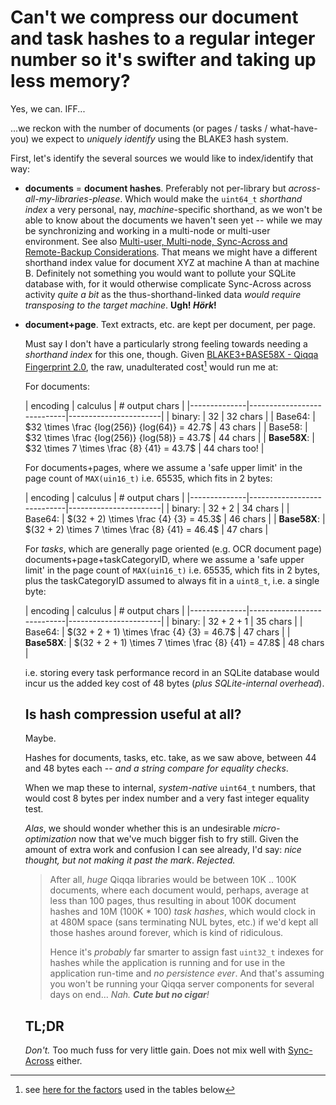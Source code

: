 # Can't we compress our document and task hashes to a regular integer number so it's swifter and taking up less memory?

Yes, we can. IFF...

...we reckon with the number of documents (or pages / tasks / what-have-you) we expect to *uniquely identify* using the BLAKE3 hash system.

First, let's identify the several sources we would like to index/identify that way:

* **documents** = **document hashes**. Preferably not per-library but *across-all-my-libraries-please*. Which would make the `uint64_t` *shorthand index* a very personal, nay, *machine*-specific shorthand, as we won't be able to know about the documents we haven't seen yet -- while we may be synchronizing and working in a multi-node or multi-user environment. See also [Multi-user, Multi-node, Sync-Across and Remote-Backup Considerations](../Multi-user,%20Multi-node,%20Sync-Across%20and%20Remote-Backup%20Considerations.md).
  That means we might have a different shorthand index value for document XYZ at machine A than at machine B. Definitely not something you would want to pollute your SQLite database with, for it would otherwise complicate Sync-Across across activity *quite a bit* as the thus-shorthand-linked data *would require transposing to the target machine*. **Ugh! *Hörk*!**

* **document+page**. Text extracts, etc. are kept per document, per page.
  
  Must say I don't have a particularly strong feeling towards needing a *shorthand index* for this one, though. Given [BLAKE3+BASE58X - Qiqqa Fingerprint 2.0](../../../BLAKE3+BASE58X%20-%20Qiqqa%20Fingerprint%202.0.md), the raw, unadulterated cost[^1] would run me at: 
  
  [^1]: see [here for the factors](Fingerprinting%20-%20moving%20forward%20and%20away%20from%20b0rked%20SHA1.md) used in the tables below
  
  For documents:
  
  \| encoding     | calculus                   | # output chars        |
  \|--------------|----------------------------|-----------------------|
  \| binary:         | $32$              | 32 chars              |
  \| Base64:      | $32 \times \frac {log(256)} {log(64)} = 42.7$     | 43 chars              |
  \| Base58:      | $32 \times \frac {log(256)} {log(58)} = 43.7$     | 44 chars              |
  \| **Base58X**: | $32 \times 7 \times \frac {8} {41} = 43.7$   | 44 chars too!    |
  
  For documents+pages, where we assume a 'safe upper limit' in the page count of `MAX(uin16_t)` i.e. 65535, which fits in 2 bytes:
  
  \| encoding     | calculus                   | # output chars        |
  \|--------------|----------------------------|-----------------------|
  \| binary:         | $32 + 2$              | 34 chars              |
  \| Base64:      | $(32 + 2) \times \frac {4} {3} = 45.3$     | 46 chars       |
  \| **Base58X**: | $(32 + 2) \times 7 \times \frac {8} {41} = 46.4$   | 47 chars    |
  
  For *tasks*, which are generally page oriented (e.g. OCR document page) documents+page+taskCategoryID, where we assume a 'safe upper limit' in the page count of `MAX(uin16_t)` i.e. 65535, which fits in 2 bytes, plus the taskCategoryID assumed to always fit in a `uint8_t`, i.e. a single byte:
  
  \| encoding     | calculus                   | # output chars        |
  \|--------------|----------------------------|-----------------------|
  \| binary:         | $32 + 2 + 1$              | 35 chars              |
  \| Base64:      | $(32 + 2 + 1) \times \frac {4} {3} = 46.7$     | 47 chars       |
  \| **Base58X**: | $(32 + 2 + 1) \times 7 \times \frac {8} {41} = 47.8$   | 48 chars    |
  
  i.e. storing every task performance record in an SQLite database would incur us the added key cost of  48 bytes (*plus SQLite-internal overhead*).
  
  ## Is hash compression useful at all?
  
  Maybe.
  
  Hashes for documents, tasks, etc. take, as we saw above, between 44 and 48 bytes each -- *and a string compare for equality checks*.
  
  When we map these to internal, *system-native* `uint64_t` numbers, that would cost 8 bytes per index number and a very fast integer equality test.
  
  *Alas*, we should wonder whether this is an undesirable  *micro-optimization* now that we've much bigger fish to fry still.
  Given the amount of extra work and confusion I can see already, I'd say: *nice thought, but not making it past the mark*. *Rejected.*
  
   > 
   > After all, *huge* Qiqqa libraries would be between 10K .. 100K documents, where each document would, perhaps, average at less than 100 pages, thus resulting in about 100K document hashes and 10M (100K * 100) *task hashes*, which would clock in at 480M space (sans terminating NUL bytes, etc.) if we'd kept all those hashes around forever, which is kind of ridiculous.
   > 
   > Hence it's *probably* far smarter to assign fast `uint32_t` indexes for hashes while the application is running and for use in the application run-time and *no persistence ever*. And that's assuming you won't be running your Qiqqa server components for several days on end... *Nah. **Cute but no cigar**!*
  
  ## TL;DR
  
  *Don't.* Too much fuss for very little gain. Does not mix well with
  [Sync-Across](../Multi-user,%20Multi-node,%20Sync-Across%20and%20Remote-Backup%20Considerations.md) either. 
